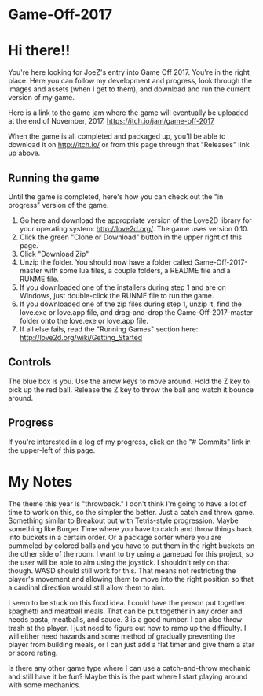 # Game-Off-2017

# Hi there!!
You're here looking for JoeZ's entry into Game Off 2017. You're in the right place. Here you can follow my development and progress, look through the images and assets (when I get to them), and download and run the current version of my game.

Here is a link to the game jam where the game will eventually be uploaded at the end of November, 2017. https://itch.io/jam/game-off-2017

When the game is all completed and packaged up, you'll be able to download it on http://itch.io/ or from this page through that "Releases" link up above.

## Running the game

Until the game is completed, here's how you can check out the "in progress" version of the game.

1. Go here and download the appropriate version of the Love2D library for your operating system: http://love2d.org/. The game uses version 0.10.
2. Click the green "Clone or Download" button in the upper right of this page.
3. Click "Download Zip"
4. Unzip the folder. You should now have a folder called Game-Off-2017-master with some lua files, a couple folders, a README file and a RUNME file.
5. If you downloaded one of the installers during step 1 and are on Windows, just double-click the RUNME file to run the game.
6. If you downloaded one of the zip files during step 1, unzip it, find the love.exe or love.app file, and drag-and-drop the Game-Off-2017-master folder onto the love.exe or love.app file.
7. If all else fails, read the "Running Games" section here: http://love2d.org/wiki/Getting_Started

## Controls

The blue box is you. Use the arrow keys to move around. Hold the Z key to pick up the red ball. Release the Z key to throw the ball and watch it bounce around.

## Progress

If you're interested in a log of my progress, click on the "# Commits" link in the upper-left of this page.

# My Notes
The theme this year is "throwback." I don't think I'm going to have a lot of time to work on this, so the simpler the better. Just a catch and throw game. Something similar to Breakout but with Tetris-style progression. Maybe something like Burger Time where you have to catch and throw things back into buckets in a certain order. Or a package sorter where you are pummeled by colored balls and you have to put them in the right buckets on the other side of the room. I want to try using a gamepad for this project, so the user will be able to aim using the joystick. I shouldn't rely on that though. WASD should still work for this. That means not restricting the player's movement and allowing them to move into the right position so that a cardinal direction would still allow them to aim.

I seem to be stuck on this food idea. I could have the person put together spaghetti and meatball meals. That can be put together in any order and needs pasta, meatballs, and sauce. 3 is a good number. I can also throw trash at the player. I just need to figure out how to ramp up the difficulty. I will either need hazards and some method of gradually preventing the player from building meals, or I can just add a flat timer and give them a star or score rating.

Is there any other game type where I can use a catch-and-throw mechanic and still have it be fun? Maybe this is the part where I start playing around with some mechanics.
